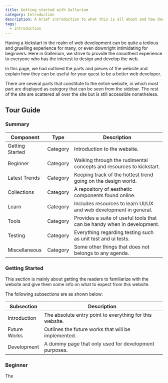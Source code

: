 ```yaml
---
title: Getting started with Gallerium
category: Introduction
description: A brief introduction to what this is all about and how does it matter.
tags:
  - introduction
---
```


Having a kickstart in the realm of web development can be quite a tedious and gruelling experience for many, or even downright intimidating for beginners. Here in Gallerium, we strive to provide the smoothest experience to everyone who has the interest to design and develop the web.

In this page, we had outlined the parts and pieces of the website and explain how they can be useful for your quest to be a better web developer.

There are several parts that constitute to the entire website, in which most part are displayed as category that can be seen from the sidebar. The rest of the site are scattered all over the site but is still accessible nonetheless.

## Tour Guide

### Summary

| Component       | Type     | Description                                                             |
| --------------- | -------- | ----------------------------------------------------------------------- |
| Getting Started | Category | Introduction to the website.                                            |
| Beginner        | Category | Walking through the rudimental concepts and resources to kickstart.     |
| Latest Trends   | Category | Keeping track of the hottest trend going on the design world.           |
| Collections     | Category | A repository of aesthetic components found online.                      |
| Learn           | Category | Includes resources to learn UI/UX and web development in general.       |
| Tools           | Category | Provides a suite of useful tools that can be handy when in development. |
| Testing         | Category | Everything regarding testing such as unit test and ui tests.            |
| Miscellaneous   | Category | Some other things that does not belongs to any agenda.                  |

### Getting Started

This section is mainly about getting the readers to familiarize with the website and give them some info on what to expect from this website.

The following subsections are as shown below:

| Subsection   | Description                                              |
| ------------ | -------------------------------------------------------- |
| Introduction | The absolute entry point to everything for this website. |
| Future Works | Outlines the future works that will be implemented.      |
| Development  | A dummy page that only used for development purposes.    |

### Beginner

The
